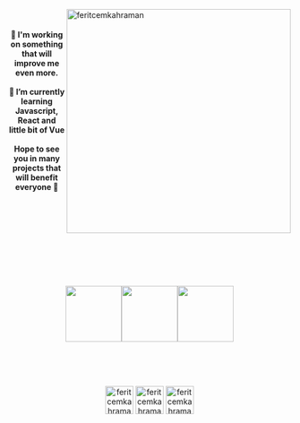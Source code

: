 <br>
<br>
<br>
<img src="https://i.hizliresim.com/l4zft88.gif" align="right" alt="feritcemkahraman" width="400"
<br>
<br>
<h4 align="center"
 Hello there, I'm Ferit Cem 👋 <br>
 🔭 I'm working on something that will improve me even more. <br><br>
 🌱 I’m currently learning Javascript, React and little bit of Vue <br><br>
  Hope to see you in many projects that will benefit everyone 👋 <br><br>
</h4>
<br>
<br>
<br>
<br>
<br>
<br>
<br>
<p align="center">
  <img src="https://media3.giphy.com/media/ln7z2eWriiQAllfVcn/200w.webp" width="100"><img src="https://i.giphy.com/media/eNAsjO55tPbgaor7ma/200w.webp" width="100"><img src="https://i.giphy.com/media/VgGthkhUvGgOit7Y9i/200.webp" width="100">
  <br>
  <br>
</p>
<br>
<br>
<p align="center">
<a href="https://linkedin.com/in/ferit-cem-kahraman" target="_blank"><img align="center" src="https://img.icons8.com/nolan/344/linkedin.png" alt="feritcemkahraman" height="50" width="50" /></a>
<a href="https://twitter.com/harikayimhep" target="_blank"><img align="center" src="https://img.icons8.com/nolan/72/twitter.png" alt="feritcemkahraman" height="50" width="50" /></a>
<a href="https://instagram.com/evenmorehigh" target="_blank"><img align="center" src="https://img.icons8.com/neon/344/experimental-instagram-new-neon.png" alt="feritcemkahraman" height="50" width="50" /></a>
</p>
<br>
<br>
<br>
